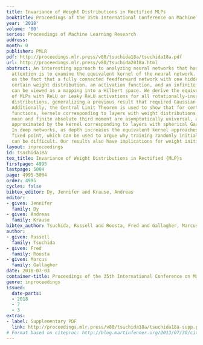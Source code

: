 ```yaml
---
title: Invariance of Weight Distributions in Rectified MLPs
booktitle: Proceedings of the 35th International Conference on Machine Learning
year: '2018'
volume: '80'
series: Proceedings of Machine Learning Research
address: 
month: 0
publisher: PMLR
pdf: http://proceedings.mlr.press/v80/tsuchida18a/tsuchida18a.pdf
url: http://proceedings.mlr.press/v80/tsuchida2018a.html
abstract: An interesting approach to analyzing neural networks that has received renewed
  attention is to examine the equivalent kernel of the neural network. This is based
  on the fact that a fully connected feedforward network with one hidden layer, a
  certain weight distribution, an activation function, and an infinite number of neurons
  can be viewed as a mapping into a Hilbert space. We derive the equivalent kernels
  of MLPs with ReLU or Leaky ReLU activations for all rotationally-invariant weight
  distributions, generalizing a previous result that required Gaussian weight distributions.
  Additionally, the Central Limit Theorem is used to show that for certain activation
  functions, kernels corresponding to layers with weight distributions having $0$
  mean and finite absolute third moment are asymptotically universal, and are well
  approximated by the kernel corresponding to layers with spherical Gaussian weights.
  In deep networks, as depth increases the equivalent kernel approaches a pathological
  fixed point, which can be used to argue why training randomly initialized networks
  can be difficult. Our results also have implications for weight initialization.
layout: inproceedings
id: tsuchida18a
tex_title: Invariance of Weight Distributions in Rectified {MLP}s
firstpage: 4995
lastpage: 5004
page: 4995-5004
order: 4995
cycles: false
bibtex_editor: Dy, Jennifer and Krause, Andreas
editor:
- given: Jennifer
  family: Dy
- given: Andreas
  family: Krause
bibtex_author: Tsuchida, Russell and Roosta, Fred and Gallagher, Marcus
author:
- given: Russell
  family: Tsuchida
- given: Fred
  family: Roosta
- given: Marcus
  family: Gallagher
date: 2018-07-03
container-title: Proceedings of the 35th International Conference on Machine Learning
genre: inproceedings
issued:
  date-parts:
  - 2018
  - 7
  - 3
extras:
- label: Supplementary PDF
  link: http://proceedings.mlr.press/v80/tsuchida18a/tsuchida18a-supp.pdf
# Format based on citeproc: http://blog.martinfenner.org/2013/07/30/citeproc-yaml-for-bibliographies/
---
```

